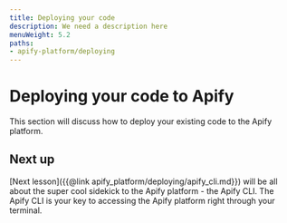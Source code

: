 ```yaml
---
title: Deploying your code
description: We need a description here
menuWeight: 5.2
paths:
- apify-platform/deploying
---
```


# [](#deploying) Deploying your code to Apify

This section will discuss how to deploy your existing code to the Apify platform.

## [](#next) Next up

[Next lesson]({{@link apify_platform/deploying/apify_cli.md}}) will be all about the super cool sidekick to the Apify platform - the Apify CLI. The Apify CLI is your key to accessing the Apify platform right through your terminal.
